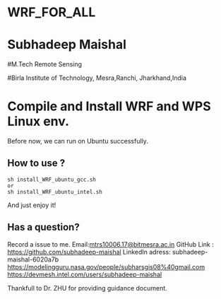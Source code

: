 # WRF_FOR_ALL
# Subhadeep Maishal
#M.Tech Remote Sensing

#Birla Institute of Technology, Mesra,Ranchi, Jharkhand,India
# Compile and Install WRF and WPS Linux env.

Before now, we can run on Ubuntu successfully.

## How to use ?

```
sh install_WRF_ubuntu_gcc.sh
or
sh install_WRF_ubuntu_intel.sh
```
And just enjoy it!


## Has a question?

Record a issue to me.
Email:mtrs10006.17@bitmesra.ac.in
GitHub Link : https://github.com/subhadeep-maishal
LinkedIn adress:  subhadeep-maishal-6020a7b
https://modelingguru.nasa.gov/people/subharsgis08%40gmail.com
https://devmesh.intel.com/users/subhadeep-maishal

Thankfull to Dr. ZHU for providing guidance document.

